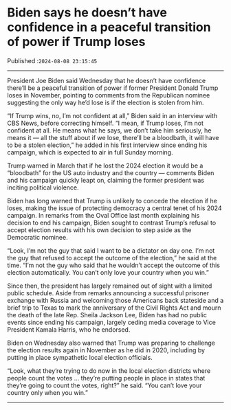 # Biden says he doesn’t have confidence in a peaceful transition of power if Trump loses

Published :`2024-08-08 23:15:45`

---

President Joe Biden said Wednesday that he doesn’t have confidence there’ll be a peaceful transition of power if former President Donald Trump loses in November, pointing to comments from the Republican nominee suggesting the only way he’d lose is if the election is stolen from him.

“If Trump wins, no, I’m not confident at all,” Biden said in an interview with CBS News, before correcting himself. “I mean, if Trump loses, I’m not confident at all. He means what he says, we don’t take him seriously, he means it — all the stuff about if we lose, there’ll be a bloodbath, it will have to be a stolen election,” he added in his first interview since ending his campaign, which is expected to air in full Sunday morning.

Trump warned in March that if he lost the 2024 election it would be a “bloodbath” for the US auto industry and the country — comments Biden and his campaign quickly leapt on, claiming the former president was inciting political violence.

Biden has long warned that Trump is unlikely to concede the election if he loses, making the issue of protecting democracy a central tenet of his 2024 campaign. In remarks from the Oval Office last month explaining his decision to end his campaign, Biden sought to contrast Trump’s refusal to accept election results with his own decision to step aside as the Democratic nominee.

“Look, I’m not the guy that said I want to be a dictator on day one. I’m not the guy that refused to accept the outcome of the election,” he said at the time. “I’m not the guy who said that he wouldn’t accept the outcome of this election automatically. You can’t only love your country when you win.”

Since then, the president has largely remained out of sight with a limited public schedule. Aside from remarks announcing a successful prisoner exchange with Russia and welcoming those Americans back stateside and a brief trip to Texas to mark the anniversary of the Civil Rights Act and mourn the death of the late Rep. Sheila Jackson Lee, Biden has had no public events since ending his campaign, largely ceding media coverage to Vice President Kamala Harris, who he endorsed.

Biden on Wednesday also warned that Trump was preparing to challenge the election results again in November as he did in 2020, including by putting in place sympathetic local election officials.

“Look, what they’re trying to do now in the local election districts where people count the votes … they’re putting people in place in states that they’re going to count the votes, right?” he said. “You can’t love your country only when you win.”

---

